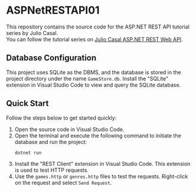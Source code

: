# ASPNetRESTAPI01

This repository contains the source code for the ASP.NET REST API tutorial series by Julio Casal.  
You can follow the tutorial series on [Julio Casal ASP.NET REST Web API](https://youtu.be/AhAxLiGC7Pc?si=ItoWuPKVPbNJvG6u).

## Database Configuration

This project uses SQLite as the DBMS, and the database is stored in the project directory under the name `GameStore.db`. Install the "SQLite" extension in Visual Studio Code to view and query the SQLite database.

## Quick Start

Follow the steps below to get started quickly:

1. Open the source code in Visual Studio Code.
2. Open the terminal and execute the following command to initiate the database and run the project:
   ```bash
   dotnet run
   ```
3. Install the "REST Client" extension in Visual Studio Code. This extension is used to test HTTP requests.
4. Use the `games.http` or `genres.http` files to test the requests. Right-click on the request and select `Send Request`.
